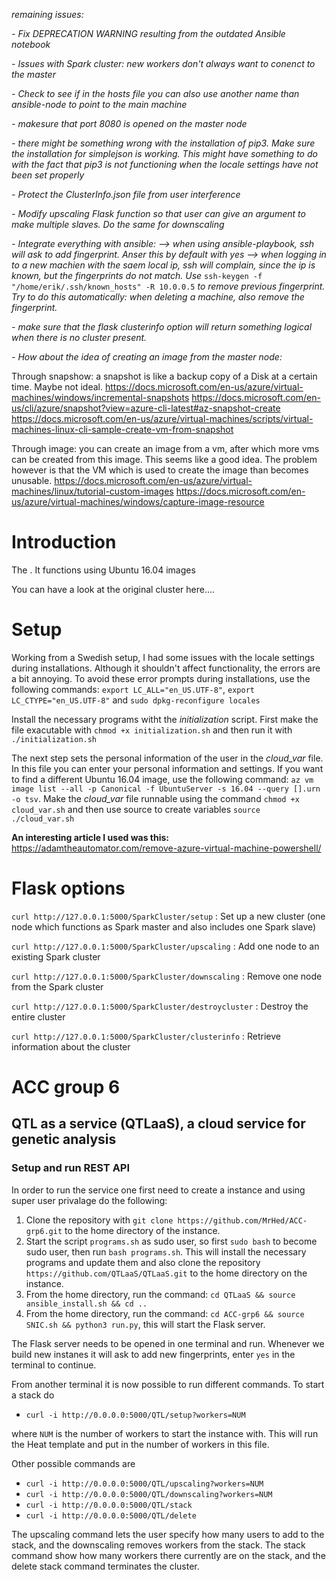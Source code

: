 _remaining issues:_ 

_- Fix DEPRECATION WARNING resulting from the outdated Ansible notebook_

_- Issues with Spark cluster: new workers don't always want to conenct to the master_

_- Check to see if in the hosts file you can also use another name than ansible-node to point to the main machine_

_- makesure that port 8080 is opened on the master node_

_- there might be something wrong with the installation of pip3. Make sure the installation for simplejson is working. This might have something to do with the fact that pip3 is not functioning when the locale settings have not been set properly_

_- Protect the ClusterInfo.json file from user interference_

_- Modify upscaling Flask function so that user can give an argument to make multiple slaves. Do the same for downscaling_

_- Integrate everything with ansible: --> when using ansible-playbook, ssh will ask to add fingerprint. Anser this by default with yes --> when logging in to a new machien with the saem local ip, ssh will complain, since the ip is known, but the fingerprints do not match. Use_ `ssh-keygen -f "/home/erik/.ssh/known_hosts" -R 10.0.0.5` _to remove previous fingerprint. Try to do this automatically: when deleting a machine, also remove the fingerprint._

_- make sure that the flask clusterinfo option will return something logical when there is no cluster present._

_- How about the idea of creating an image from the master node:_

Through snapshow: a snapshot is like a backup copy of a Disk at a certain time. Maybe not ideal. 
https://docs.microsoft.com/en-us/azure/virtual-machines/windows/incremental-snapshots
https://docs.microsoft.com/en-us/cli/azure/snapshot?view=azure-cli-latest#az-snapshot-create
https://docs.microsoft.com/en-us/azure/virtual-machines/scripts/virtual-machines-linux-cli-sample-create-vm-from-snapshot

Through image: you can create an image from a vm, after which more vms can be created from this image. This seems like a good idea. The problem however is that the VM which is used to create the image than becomes unusable. 
https://docs.microsoft.com/en-us/azure/virtual-machines/linux/tutorial-custom-images
https://docs.microsoft.com/en-us/azure/virtual-machines/windows/capture-image-resource


# Introduction
The . It functions using Ubuntu 16.04 images  

You can have a look at the original cluster here....

# Setup

Working from a Swedish setup, I had some issues with the locale settings during installations. Although it shouldn't affect functionality, the errors are a bit annoying. To avoid these error prompts during installations, use the following commands: `export LC_ALL="en_US.UTF-8"`, `export LC_CTYPE="en_US.UTF-8"` and `sudo dpkg-reconfigure locales`

Install the necessary programs witht the _initialization_ script. First make the file exacutable with `chmod +x initialization.sh` and then run it with `./initialization.sh`

The next step sets the personal information of the user in the _cloud_var_ file. In this file you can enter your personal information and settings. If you want to find a different Ubuntu 16.04 image, use the following command: `az vm image list --all -p Canonical -f UbuntuServer -s 16.04 --query [].urn -o tsv`. Make the _cloud_var_ file runnable using the command `chmod +x cloud_var.sh` and then use source to create variables `source ./cloud_var.sh`



__An interesting article I used was this:__ https://adamtheautomator.com/remove-azure-virtual-machine-powershell/ 

# Flask options

`curl http://127.0.0.1:5000/SparkCluster/setup` : Set up a new cluster (one node which functions as Spark master and also includes one Spark slave)

`curl http://127.0.0.1:5000/SparkCluster/upscaling` : Add one node to an existing Spark cluster

`curl http://127.0.0.1:5000/SparkCluster/downscaling` : Remove one node from the Spark cluster

`curl http://127.0.0.1:5000/SparkCluster/destroycluster` : Destroy the entire cluster

`curl http://127.0.0.1:5000/SparkCluster/clusterinfo` : Retrieve information about the cluster


# ACC group 6
## QTL as a service (QTLaaS), a cloud service for genetic analysis

### Setup and run REST API 
In order to run the service one first need to create a instance and using super user privalage do the following: 
1. Clone the repository with `git clone https://github.com/MrHed/ACC-grp6.git` to the home directory of the instance.
2. Start the script `programs.sh` as sudo user, so first `sudo bash` to become sudo user, then run `bash programs.sh`. This will install the necessary programs and update them and also clone the repository `https://github.com/QTLaaS/QTLaaS.git` to the home directory on the instance.
3. From the home directory, run the command: `cd QTLaaS && source ansible_install.sh && cd ..`
4. From the home directory, run the command: `cd ACC-grp6 && source SNIC.sh && python3 run.py`, this will start the Flask server.


The Flask server needs to be opened in one terminal and run. Whenever we build new instanes it will ask to add new fingerprints, enter `yes` in the terminal to continue.


From another terminal it is now possible to run different commands. To start a stack do
* `curl -i http://0.0.0.0:5000/QTL/setup?workers=NUM`  

where `NUM` is the number of workers to start the instance with. This will run the Heat template and put in the number of workers in this file.   

Other possible commands are  
* `curl -i http://0.0.0.0:5000/QTL/upscaling?workers=NUM`
* `curl -i http://0.0.0.0:5000/QTL/downscaling?workers=NUM`
* `curl -i http://0.0.0.0:5000/QTL/stack`
* `curl -i http://0.0.0.0:5000/QTL/delete`

The upscaling command lets the user specify how many users to add to the stack, and the downscaling removes workers from the stack. The stack command show how many workers there currently are on the stack, and the delete stack command terminates the cluster. 

